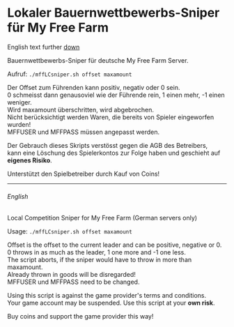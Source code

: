 Lokaler Bauernwettbewerbs-Sniper für My Free Farm
=================================================

English text further [down](#english)

Bauernwettbewerbs-Sniper für deutsche My Free Farm Server.

Aufruf: `./mffLCsniper.sh offset maxamount`

Der Offset zum Führenden kann positiv, negativ oder 0 sein.<br>
0 schmeisst dann genausoviel wie der Führende rein, 1 einen mehr, -1 einen weniger.<br>
Wird maxamount überschritten, wird abgebrochen.<br>
Nicht berücksichtigt werden Waren, die bereits von Spieler eingeworfen wurden!<br>
MFFUSER und MFFPASS müssen angepasst werden.

Der Gebrauch dieses Skripts verstösst gegen die AGB des Betreibers,<br>
kann eine Löschung des Spielerkontos zur Folge haben und geschieht auf<br>
**eigenes Risiko**.

Unterstützt den Spielbetreiber durch Kauf von Coins!

---
###### English

Local Competition Sniper for My Free Farm (German servers only)

Usage: `./mffLCsniper.sh offset maxamount`

Offset is the offset to the current leader and can be positive, negative or 0.<br>
0 throws in as much as the leader, 1 one more and -1 one less.<br>
The script aborts, if the sniper would have to throw in more than maxamount.<br>
Already thrown in goods will be disregarded!<br>
MFFUSER und MFFPASS need to be changed.

Using this script is against the game provider's terms and conditions.<br>
Your game account may be suspended. Use this script at your **own risk**.

Buy coins and support the game provider this way!